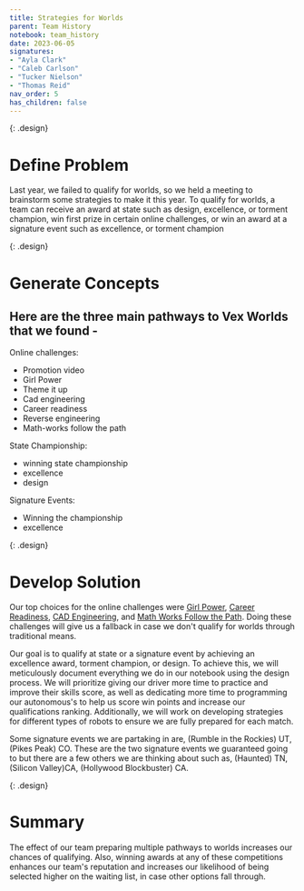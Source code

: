 ```yaml
---
title: Strategies for Worlds
parent: Team History
notebook: team_history
date: 2023-06-05
signatures:
- "Ayla Clark"
- "Caleb Carlson"
- "Tucker Nielson"
- "Thomas Reid"
nav_order: 5
has_children: false
---
```


{: .design}
# Define Problem

Last year, we failed to qualify for worlds, so we held a meeting to brainstorm some strategies to make it this year. To qualify for worlds, a team can receive an award at state such as design, excellence, or torment champion, win first prize in certain online challenges, or win an award at a signature event such as excellence, or torment champion

{: .design}
# Generate Concepts

## Here are the three main pathways to Vex Worlds that we found -

Online challenges:

* Promotion video
* Girl Power
* Theme it up
* Cad engineering 
* Career readiness 
* Reverse engineering 
* Math-works follow the path

State Championship:

* winning state championship 
* excellence 
* design

Signature Events:

* Winning the championship
* excellence

{: .design}
# Develop Solution

Our top choices for the online challenges were [Girl Power](https://challenges.robotevents.com/challenge/205/vrc-high-school-girl-powered-challenge-sponsored-by-google), [Career Readiness](https://challenges.robotevents.com/challenge/187/vrc-high-school-career-readiness-challenge), [CAD Engineering](https://challenges.robotevents.com/challenge/197/vrc-high-school-cad-engineering-challenge-sponsored-by-autodesk), and [Math Works Follow the Path](https://challenges.robotevents.com/challenge/217/MathWorks_FollowThePath). Doing these challenges will give us a fallback in case we don't qualify for worlds through traditional means.

Our goal is to qualify at state or a signature event by achieving an excellence award, torment champion, or design. To achieve this, we will meticulously document everything we do in our notebook using the design process. We will prioritize giving our driver more time to practice and improve their skills score, as well as dedicating more time to programming our autonomous's to help us score win points and increase our qualifications ranking. Additionally, we will work on developing strategies for different types of robots to ensure we are fully prepared for each match.

Some signature events we are partaking in are, (Rumble in the Rockies) UT, (Pikes Peak) CO. These are the two signature events we guaranteed going to but there are a few others we are thinking about such as, (Haunted) TN, (Silicon Valley)CA, (Hollywood Blockbuster) CA.

{: .design}
# Summary

The effect of our team preparing multiple pathways to worlds increases our chances of qualifying. Also, winning awards at any of these competitions enhances our team's reputation and increases our likelihood of being selected higher on the waiting list, in case other options fall through. 